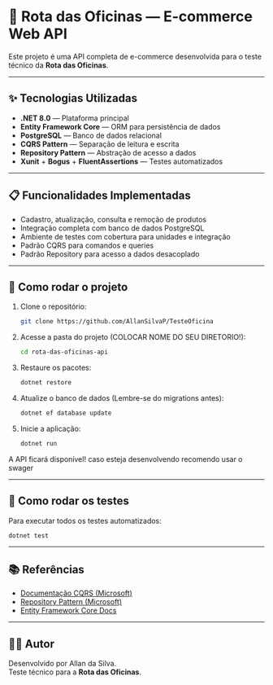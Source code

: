# 🛒 Rota das Oficinas — E-commerce Web API

Este projeto é uma API completa de e-commerce desenvolvida para o teste técnico da **Rota das Oficinas**.

---

## ✨ Tecnologias Utilizadas

- **.NET 8.0** — Plataforma principal
- **Entity Framework Core** — ORM para persistência de dados
- **PostgreSQL** — Banco de dados relacional
- **CQRS Pattern** — Separação de leitura e escrita
- **Repository Pattern** — Abstração de acesso a dados
- **Xunit** + **Bogus** + **FluentAssertions** — Testes automatizados

---

## 📋 Funcionalidades Implementadas

- Cadastro, atualização, consulta e remoção de produtos
- Integração completa com banco de dados PostgreSQL
- Ambiente de testes com cobertura para unidades e integração
- Padrão CQRS para comandos e queries
- Padrão Repository para acesso a dados desacoplado

---

## 🚀 Como rodar o projeto

1. Clone o repositório:
   ```bash
   git clone https://github.com/AllanSilvaP/TesteOficina

2. Acesse a pasta do projeto (COLOCAR NOME DO SEU DIRETORIO!):
   ```bash
   cd rota-das-oficinas-api 
   ```

3. Restaure os pacotes:
   ```bash
   dotnet restore
   ```

4. Atualize o banco de dados (Lembre-se do migrations antes):
   ```bash
   dotnet ef database update
   ```

5. Inicie a aplicação:
   ```bash
   dotnet run
   ```

A API ficará disponível! caso esteja desenvolvendo recomendo usar o swager

---

## 🧪 Como rodar os testes

Para executar todos os testes automatizados:

```bash
dotnet test
```


---

## 📚 Referências

- [Documentação CQRS (Microsoft)](https://learn.microsoft.com/en-us/azure/architecture/patterns/cqrs)
- [Repository Pattern (Microsoft)](https://learn.microsoft.com/en-us/dotnet/architecture/microservices/microservice-ddd-cqrs-patterns/infrastructure-persistence-layer-design)
- [Entity Framework Core Docs](https://learn.microsoft.com/en-us/ef/core/)

---

## 👨‍💻 Autor

Desenvolvido por Allan da Silva.  
Teste técnico para a **Rota das Oficinas**.
```
